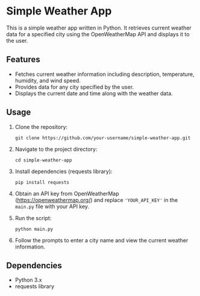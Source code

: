# Simple Weather App

This is a simple weather app written in Python. It retrieves current weather data for a specified city using the OpenWeatherMap API and displays it to the user.

## Features

- Fetches current weather information including description, temperature, humidity, and wind speed.
- Provides data for any city specified by the user.
- Displays the current date and time along with the weather data.

## Usage

1. Clone the repository:

   ```
   git clone https://github.com/your-username/simple-weather-app.git
   ```

2. Navigate to the project directory:

   ```
   cd simple-weather-app
   ```

3. Install dependencies (requests library):

   ```
   pip install requests
   ```

4. Obtain an API key from OpenWeatherMap (https://openweathermap.org/) and replace `'YOUR_API_KEY'` in the `main.py` file with your API key.

5. Run the script:

   ```
   python main.py
   ```

6. Follow the prompts to enter a city name and view the current weather information.

## Dependencies

- Python 3.x
- requests library

